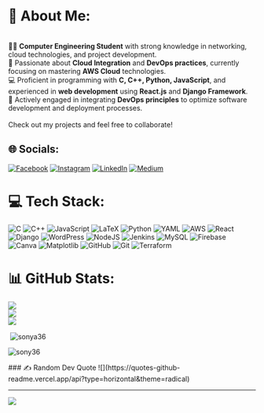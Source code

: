 # 💫 About Me:
<br>👨‍💻 **Computer Engineering Student** with strong knowledge in networking, cloud technologies, and project development.  <br>🚀 Passionate about **Cloud Integration** and **DevOps practices**, currently focusing on mastering **AWS Cloud** technologies.  <br>💻 Proficient in programming with **C, C++, Python, JavaScript**, and experienced in **web development** using **React.js** and **Django Framework**.  <br>🔧 Actively engaged in integrating **DevOps principles** to optimize software development and deployment processes.<br><br>Check out my projects and feel free to collaborate!<br>


## 🌐 Socials:
[![Facebook](https://img.shields.io/badge/Facebook-%231877F2.svg?logo=Facebook&logoColor=white)](https://facebook.com/https://www.facebook.com/sonya235/) [![Instagram](https://img.shields.io/badge/Instagram-%23E4405F.svg?logo=Instagram&logoColor=white)](https://instagram.com/https://www.instagram.com/sonya_6390/) [![LinkedIn](https://img.shields.io/badge/LinkedIn-%230077B5.svg?logo=linkedin&logoColor=white)](https://linkedin.com/in/https://www.linkedin.com/in/soniya-sharma2/) [![Medium](https://img.shields.io/badge/Medium-12100E?logo=medium&logoColor=white)](https://medium.com/@https://medium.com/@soniyashrm399) 

# 💻 Tech Stack:
![C](https://img.shields.io/badge/c-%2300599C.svg?style=for-the-badge&logo=c&logoColor=white) ![C++](https://img.shields.io/badge/c++-%2300599C.svg?style=for-the-badge&logo=c%2B%2B&logoColor=white) ![JavaScript](https://img.shields.io/badge/javascript-%23323330.svg?style=for-the-badge&logo=javascript&logoColor=%23F7DF1E) ![LaTeX](https://img.shields.io/badge/latex-%23008080.svg?style=for-the-badge&logo=latex&logoColor=white) ![Python](https://img.shields.io/badge/python-3670A0?style=for-the-badge&logo=python&logoColor=ffdd54) ![YAML](https://img.shields.io/badge/yaml-%23ffffff.svg?style=for-the-badge&logo=yaml&logoColor=151515) ![AWS](https://img.shields.io/badge/AWS-%23FF9900.svg?style=for-the-badge&logo=amazon-aws&logoColor=white) ![React](https://img.shields.io/badge/react-%2320232a.svg?style=for-the-badge&logo=react&logoColor=%2361DAFB) ![Django](https://img.shields.io/badge/django-%23092E20.svg?style=for-the-badge&logo=django&logoColor=white) ![WordPress](https://img.shields.io/badge/WordPress-%23117AC9.svg?style=for-the-badge&logo=WordPress&logoColor=white) ![NodeJS](https://img.shields.io/badge/node.js-6DA55F?style=for-the-badge&logo=node.js&logoColor=white) ![Jenkins](https://img.shields.io/badge/jenkins-%232C5263.svg?style=for-the-badge&logo=jenkins&logoColor=white) ![MySQL](https://img.shields.io/badge/mysql-4479A1.svg?style=for-the-badge&logo=mysql&logoColor=white) ![Firebase](https://img.shields.io/badge/firebase-a08021?style=for-the-badge&logo=firebase&logoColor=ffcd34) ![Canva](https://img.shields.io/badge/Canva-%2300C4CC.svg?style=for-the-badge&logo=Canva&logoColor=white) ![Matplotlib](https://img.shields.io/badge/Matplotlib-%23ffffff.svg?style=for-the-badge&logo=Matplotlib&logoColor=black) ![GitHub](https://img.shields.io/badge/github-%23121011.svg?style=for-the-badge&logo=github&logoColor=white) ![Git](https://img.shields.io/badge/git-%23F05033.svg?style=for-the-badge&logo=git&logoColor=white) ![Terraform](https://img.shields.io/badge/terraform-%235835CC.svg?style=for-the-badge&logo=terraform&logoColor=white)
# 📊 GitHub Stats:
![](https://github-readme-stats.vercel.app/api?username=sonya36&theme=dark&hide_border=false&include_all_commits=false&count_private=false)<br/>
![](https://github-readme-streak-stats.herokuapp.com/?user=sonya36&theme=dark&hide_border=false)<br/>
![](https://github-readme-stats.vercel.app/api/top-langs/?username=sonya36&theme=dark&hide_border=false&include_all_commits=false&count_private=false&layout=compact)


<p>&nbsp;<img align="center" src="https://github-readme-stats.vercel.app/api?username=sony36&show_icons=true&locale=en" alt="sonya36" /></p>

<p><img align="center" src="https://github-readme-streak-stats.herokuapp.com/?user=sonya36&" alt="sony36" /></p>
### ✍️ Random Dev Quote
![](https://quotes-github-readme.vercel.app/api?type=horizontal&theme=radical)

---
[![](https://visitcount.itsvg.in/api?id=sonya36&icon=0&color=0)](https://visitcount.itsvg.in)

<!-- Proudly created with GPRM ( https://gprm.itsvg.in ) -->
